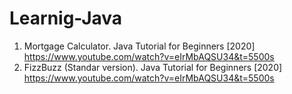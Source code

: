 # Learnig-Java

1. Mortgage Calculator. Java Tutorial for Beginners [2020] https://www.youtube.com/watch?v=eIrMbAQSU34&t=5500s
2. FizzBuzz (Standar version). Java Tutorial for Beginners [2020] https://www.youtube.com/watch?v=eIrMbAQSU34&t=5500s
